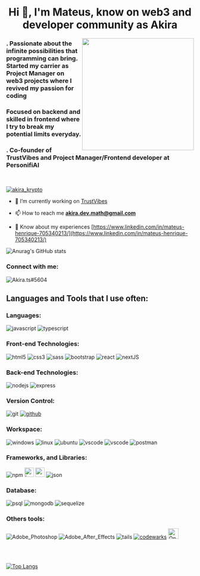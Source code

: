 <h1 align="center">Hi 👋, I'm Mateus, know on web3 and developer community as Akira</h1>
<img height="300px" align="right" src="https://miro.medium.com/max/694/1*jArPYwQhBbu6aQIeyh0V6A.jpeg">
<h3 align="left">. Passionate about the infinite possibilities that programming can bring. Started my carrier as Project Manager on web3 projects where I revived my passion for coding</h3>
<h3>Focused on backend and skilled in frontend where I try to break my potential limits everyday.</h3>
<h3>. Co-founder of TrustVibes and Project Manager/Frontend developer at PersonifiAI</h3>



<br>


<p align="left"> <a href="https://twitter.com/akira_krypto" target="blank"><img src="https://img.shields.io/twitter/follow/akira_krypto?logo=twitter&style=for-the-badge" alt="akira_krypto" /></a> </p>

- 🔭 I’m currently working on [TrustVibes](https://trustvibes.io/)

- 📫 How to reach me **akira.dev.math@gmail.com**

- 📄 Know about my experiences [https://www.linkedin.com/in/mateus-henrique-705340213/](https://www.linkedin.com/in/mateus-henrique-705340213/)

![Anurag's GitHub stats](https://github-readme-stats.vercel.app/api?username=akiramatthew&show_icons=true&theme=radical)
<h3 align="left">Connect with me:</h3>
<div>

<p><a><img href="" alt="Akira.ts#5604" align="left" src="https://img.shields.io/badge/Discord-7289DA?style=for-the-badge&logo=discord&logoColor=white" /></a></p>
</div>

<br>

<h2 align="left">Languages and Tools that I use often:</h2>
<h3>Languages:</h3>
<div>
    <img align="center "alt="javascript" src="https://img.shields.io/badge/JavaScript-F7DF1E?style=for-the-badge&logo=javascript&logoColor=black" />
    <img align="center "alt="typescript" src="https://img.shields.io/badge/TypeScript-007ACC?style=for-the-badge&logo=typescript&logoColor=white" />
</div>

<h3>Front-end Technologies:</h3>
<div>
    <img align="center "alt="html5" src="https://img.shields.io/badge/HTML5-E34F26?style=for-the-badge&logo=html5&logoColor=white" />
    <img align="center "alt="css3" src="https://img.shields.io/badge/CSS3-1572B6?style=for-the-badge&logo=css3&logoColor=white" />
    <img align="center "alt="sass" src="https://img.shields.io/badge/Sass-CC6699?style=for-the-badge&logo=sass&logoColor=white" />
    <img align="center "alt="bootstrap" src="https://img.shields.io/badge/Bootstrap-563D7C?style=for-the-badge&logo=bootstrap&logoColor=white" />
    <img align="center "alt="react" src="https://img.shields.io/badge/React-20232A?style=for-the-badge&logo=react&logoColor=61DAFB" />
    <img align="center "alt="nextJS" src="https://img.shields.io/badge/Next-black?style=for-the-badge&logo=next.js&logoColor=white" />
</div>
<h3>Back-end Technologies:</h3>
<div>
    <img align="center "alt="nodejs" src="https://img.shields.io/badge/Node.js-43853D?style=for-the-badge&logo=node.js&logoColor=white" />
    <img align="center "alt="express" src="https://img.shields.io/badge/Express.js-404D59?style=for-the-badge" />

</div>
<h3>Version Control:</h3>
<div>
    <img align="center "alt="git" src="https://img.shields.io/badge/GIT-E44C30?style=for-the-badge&logo=git&logoColor=white" />
    <a href="https://github.com/AkiraMatthew"><img align="center "alt="github" src="https://img.shields.io/badge/GitHub-100000?style=for-the-badge&logo=github&logoColor=white" /></a>
</div>
<h3>Workspace:</h3>
<div>
    <img align="center "alt="windows" src="https://img.shields.io/badge/Windows-0078D6?style=for-the-badge&logo=windows&logoColor=white" />
    <img align="center "alt="linux" src="https://img.shields.io/badge/Linux-FCC624?style=for-the-badge&logo=linux&logoColor=black" />
    <img align="center "alt="ubuntu" src="https://img.shields.io/badge/Ubuntu-E95420?style=for-the-badge&logo=ubuntu&logoColor=white" />
    <img align="center "alt="vscode" src="https://img.shields.io/badge/Visual_Studio_Code-0078D4?style=for-the-badge&logo=visual%20studio%20code&logoColor=white" />
    <img align="center "alt="vscode" src="https://img.shields.io/badge/docker-%230db7ed.svg?style=for-the-badge&logo=docker&logoColor=white" />
    <img align="center "alt="postman" src="https://img.shields.io/badge/Postman-FF6C37?style=for-the-badge&logo=postman&logoColor=white" />
</div>
<h3>Frameworks, and Libraries:</h3>
<div>
    <img align="center "alt="npm" src="https://img.shields.io/badge/NPM-%23CB3837.svg?style=for-the-badge&logo=npm&logoColor=white" />
    <img align="center "alt="babel" src="https://img.shields.io/badge/Babel-F9DC3e?style=for-the-badge&logo=babel&logoColor=black" height=25px/>
    <img align="center "alt="webpack" src="https://img.shields.io/badge/webpack-%238DD6F9.svg?style=for-the-badge&logo=webpack&logoColor=black" height=25px />
    <img align="center "alt="json" src="https://img.shields.io/badge/json%20web%20tokens-323330?style=for-the-badge&logo=json-web-tokens&logoColor=pink" />
</div>
<h3>Database:</h3>
<div>
    <img align="center "alt="psql" src="https://img.shields.io/badge/PostgreSQL-316192?style=for-the-badge&logo=postgresql&logoColor=white" />
    <img align="center "alt="mongodb" src="https://img.shields.io/badge/MongoDB-4EA94B?style=for-the-badge&logo=mongodb&logoColor=white" />
    <img align="center "alt="sequelize" src="https://img.shields.io/badge/sequelize-323330?style=for-the-badge&logo=sequelize&logoColor=blue" />
<div/>
<h3>Others tools:</h3>
<div>
    <img align="center "alt="Adobe_Photoshop" src="https://img.shields.io/badge/Adobe%20Photoshop-31A8FF?style=for-the-badge&logo=Adobe%20Photoshop&logoColor=black" />
    <img align="center "alt="Adobe_After_Effects" src="https://img.shields.io/badge/Adobe%20after%20affects-CF96FD?style=for-the-badge&logo=Adobe%20after%20effects&logoColor=393665" />
    <img align="center "alt="tails" src="https://img.shields.io/badge/Tails%20-56347C?&style=for-the-badge&logo=tails&logoColor=white" />
    <a href="https://www.codewars.com/users/AkiraShirou"><img align="center "alt="codewarks" src="https://img.shields.io/badge/Codewars-B1361E?style=for-the-badge&logo=Codewars&logoColor=white" /></a>
    <img href="" alt="OpenAI" align="top-center" src="https://miro.medium.com/max/1400/0*c-PJKeN6JqEUKyZ8.png" height=28px /></a>
</div>

 <br><br>

[![Top Langs](https://github-readme-stats.vercel.app/api/top-langs/?username=akiramatthew&layout=compact)](https://github.com/akiramatthew/github-readme-stats)


